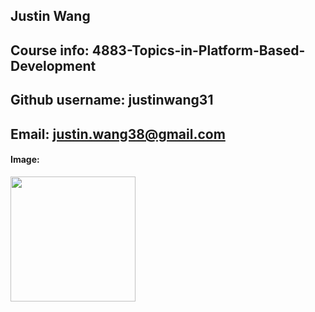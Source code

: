 ## Justin Wang

## Course info: 4883-Topics-in-Platform-Based-Development

## Github username: justinwang31

## Email: justin.wang38@gmail.com

#### Image: 

<img src= "https://github.com/user-attachments/assets/8860dc36-e947-42fc-8cc4-4ee61549eff9" width="200"> 
